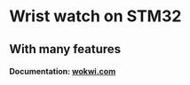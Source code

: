 # Wrist watch on STM32 #
## With many features
#### Documentation: <a href="https://wokwi.com/projects/368778895021257729">wokwi.com</a>
